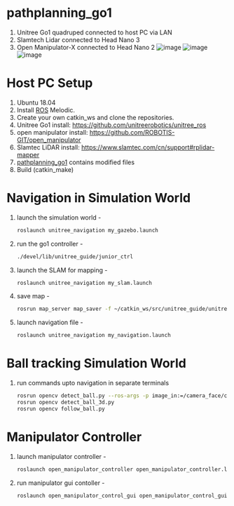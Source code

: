 # pathplanning_go1
1. Unitree Go1 quadruped connected to host PC via LAN
2. Slamtech Lidar connected to Head Nano 3
3. Open Manipulator-X connected to Head Nano 2
   ![image](https://github.com/user-attachments/assets/2aa1f43d-e5a2-4d2f-92c1-60d95b354887)
   ![image](https://github.com/user-attachments/assets/b4b7849f-63d9-46bf-9c75-2e389303ed14)
   ![image](https://github.com/user-attachments/assets/c54d074c-8ae6-4356-9d93-323d8a5af9f3)

# Host PC Setup
1. Ubuntu 18.04
2. Install [ROS](http://wiki.ros.org/) Melodic.
3. Create your own catkin_ws and clone the repositories.
4. Unitree Go1 install: https://github.com/unitreerobotics/unitree_ros
5. open manipulator install: https://github.com/ROBOTIS-GIT/open_manipulator
6. Slamtec LiDAR install: https://www.slamtec.com/cn/support#rplidar-mapper
7. [pathplanning_go1](https://github.com/vchint6/pathplanning_go1) contains modified files
8. Build (catkin_make)


# Navigation in Simulation World
1. launch the simulation world -
   ```bash
   roslaunch unitree_navigation my_gazebo.launch
3. run the go1 controller -
   ```bash
   ./devel/lib/unitree_guide/junior_ctrl
5. launch the SLAM for mapping -
   ```bash
   roslaunch unitree_navigation my_slam.launch
7. save map -
   ```bash
   rosrun map_server map_saver -f ~/catkin_ws/src/unitree_guide/unitree_navigation/maps/sim_map
9. launch navigation file -
   ```bash
   roslaunch unitree_navigation my_navigation.launch

# Ball tracking Simulation World
1. run commands upto navigation in separate terminals
   ```bash
   rosrun opencv detect_ball.py --ros-args -p image_in:=/camera_face/color/image_raw
   rosrun opencv detect_ball_3d.py
   rosrun opencv follow_ball.py


# Manipulator Controller
1. launch manipulator controller -
   ```bash
   roslaunch open_manipulator_controller open_manipulator_controller.launch use_platform:=false
3. run manipulator gui contoller -
   ```bash
   roslaunch open_manipulator_control_gui open_manipulator_control_gui.launch

